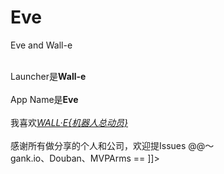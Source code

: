 # Eve
Eve and Wall-e

<![CDATA[项目参考MVP、Clean Architecture结构
        <br />
        <br />Launcher是<b>Wall-e</b>
        <br />
        <br />App Name是<b>Eve</b>
        <br />
        <br />我喜欢<a href="http://www.w3school.com.cn/"><i>WALL·E{机器人总动员}</i></a>
        <br />
        <br />感谢所有做分享的个人和公司，欢迎提Issues @@～
        <br />gank.io、Douban、MVPArms ==
        </b>]]>
